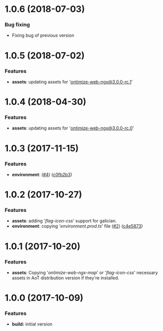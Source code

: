 # 1.0.6 (2018-07-03)
### Bug fixing
* Fixing bug of previous version

# 1.0.5 (2018-07-02)
### Features
* **assets**: updating assets for 'ontimize-web-ngx@3.0.0-rc.1'

# 1.0.4 (2018-04-30)
### Features
* **assets**: updating assets for 'ontimize-web-ngx@3.0.0-rc.0'

# 1.0.3 (2017-11-15)

### Features
* **environment**: ([#4](https://github.com/OntimizeWeb/ontimize-web-ng2/issues/4)) ([c0fb2b3](https://github.com/OntimizeWeb/ontimize-web-ng2/commit/c0fb2b3))

# 1.0.2 (2017-10-27)

### Features

* **assets**: adding '*flag-icon-css*' support for galician.
* **environment**: copying '*environment.prod.ts*' file ([#2](https://github.com/OntimizeWeb/ontimize-web-ng2/issues/2)) ([c4e5873](https://github.com/OntimizeWeb/ontimize-web-ng2/commit/c4e5873))

# 1.0.1 (2017-10-20)

### Features

* **assets**: Copying '*ontimize-web-ngx-map*' or '*flag-icon-css*' necessary assets in AoT distribution version if they're installed.

# 1.0.0 (2017-10-09)

### Features

* **build:** initial version
